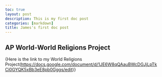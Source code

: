 ```yaml
---
toc: true
layout: post
description: This is my first doc post
categories: [markdown]
title: James's first doc post
---
```

## AP World-World Religions Project
{Here is the link to my World Religions Project(https://docs.google.com/document/d/1JE6W8qQAauBWcDGJjLpTkCi0GYQK5xBb3eE8pb0Gggs/edit)}